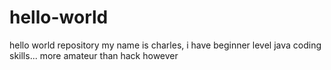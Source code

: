# hello-world
hello world repository
my name is charles, i have beginner level java coding skills... more amateur than hack however
